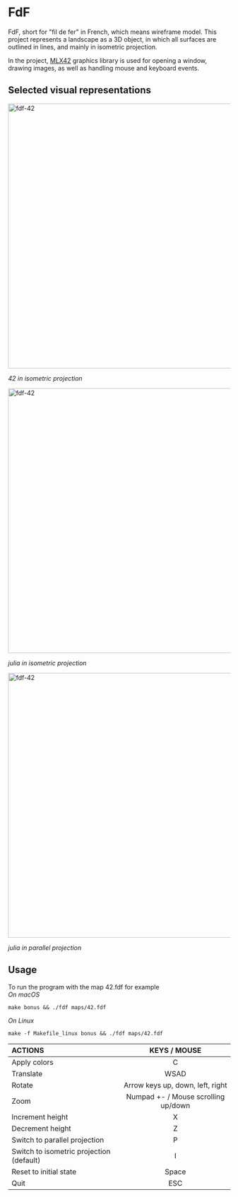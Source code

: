 # FdF

FdF, short for "fil de fer" in French, which means wireframe model. This project represents a landscape as a 3D object, in which all surfaces are outlined in lines, and mainly in isometric projection.

In the project, [MLX42](https://github.com/codam-coding-college/MLX42) graphics library is used for opening a window, drawing images, as well as handling mouse and keyboard events.

## Selected visual representations
<img width="600" alt="fdf-42" src="https://github.com/user-attachments/assets/9ebdb24c-a590-4184-9233-43dee9068594">

*42 in isometric projection*

<img width="600" alt="fdf-42" src="https://github.com/user-attachments/assets/5574394c-6e84-4b97-9382-b982c74250bf">

*julia in isometric projection*

<img width="600" alt="fdf-42" src="https://github.com/user-attachments/assets/15521c6c-a1d9-4c57-b316-a39f386dce2e">

*julia in parallel projection*


## Usage
To run the program with the map 42.fdf for example  
*On macOS*
```
make bonus && ./fdf maps/42.fdf
```
*On Linux*
```
make -f Makefile_linux bonus && ./fdf maps/42.fdf
```

ACTIONS                                   | KEYS / MOUSE
| :---                                    | :---:
Apply colors                              | C
Translate                                 | WSAD
Rotate                                    | Arrow keys up, down, left, right
Zoom                                      | Numpad +- / Mouse scrolling up/down
Increment height                          | X
Decrement height                          | Z
Switch to parallel projection             | P
Switch to isometric projection (default)  | I
Reset to initial state                    | Space
Quit                                      | ESC
